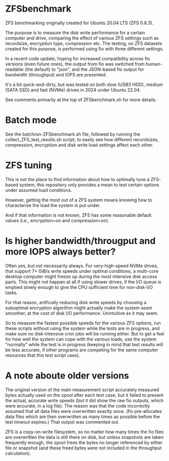 # ZFSbenchmark
ZFS benchmarking originally created for Ubuntu 20.04 LTS (ZFS 0.8.3).

The purpose is to measure the disk write performance for a certain
computer and drive, comparing the effect of various ZFS settings such
as recordsize, encryption type, compression etc. 
The testing, on ZFS datasets created for this purpose, is
performed using fio with three different settings.

In a recent code update, hoping for increased compatibility across fio
versions (even future ones), the output from fio was switched from 
human-readable (the default) to "json", and the JSON-based fio output
for bandwidth (throughput) and IOPS are presented.

It's a bit quick-and-dirty, but was tested on both slow (USB3 HDD),
medium (SATA SSD) and fast (NVMe) drives in 2024 under Ubuntu 22.04.

See comments primarily at the top of ZFSbenchmark.sh for more details.


# Batch mode
See the batchrun-ZFSbenchmark.sh file, followed by running
the collect_ZFS_test_results.sh script, to easily see how different
recordsizes, compression, encryption and disk write load 
settings affect each other.


# ZFS tuning
This is not the place to find information about how to optimally
tune a ZFS-based system, this repository only provides a mean to test
certain options under assumed load conditions.

However, getting the most out of a ZFS system means knowing how to
characterize the load the system is put under.

And if that information is not known, ZFS has some reasonable default
values (i.e., encryption=on and compression=on).


# Is higher bandwidth/througput and more IOPS always better?
Often yes, but not necessarily always. For very-high-speed NVMe drives, that
support 7+ GiB/s write speeds under optimal conditions, a multi-core 
desktop computer might freeze up during the most intensive disk access parts.
This might not happen at all if using slower drives, if the I/O queue
is emptied slowly enough to give the CPU sufficient time for non-disk-I/O tasks.

For that reason, artifically reducing disk write speeds by choosing
a suboptimal encryption algorithm might actually make the system
_seem_ smoother, at the cost of disk I/O performance. Unintuitive as it may seem.

So to measure the fastest possible speeds for the various ZFS options,
run these scripts without using the system while the tests are in progress,
and make sure no disk-intensive cron jobs will be running either.
But to get a feel for how well the system can cope with the various loads,
use the system "normally" while the test is in progress (keeping in mind that
test results will be less accurate, if other programs are competing for the
same computer resources that this test script uses).


# A note aboute older versions
The original version of the main measurement script accurately measured
bytes actually used on the zpool after each test case, but it failed
to present the actual, accurate write speeds (but it did show the
raw fio outputs, which were accurate, in a log file). The reason was that
the code incorrectly assumed that all data files were overwritten exactly
once. (fio pre-allocates data files which are then overwritten as many times 
as possible before the test timeout expires.) That output was commented out.

ZFS is a copy-on-write filesystem, so no matter how many times the fio
files are overwritten the data is still there on disk, but unless snapshots
are taken frequently enough, the zpool frees the bytes no longer referenced
by either file or snapshot (and these freed bytes were
not included in the throughput calculation).
